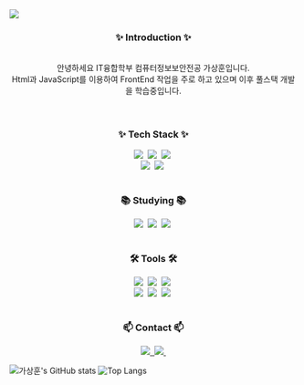 <img src="https://capsule-render.vercel.app/api?type=venom&color=gradient&customColorList=0,1,2,3,4&height=300&section=header&text=KaSH%20island&fontSize=90&fontColor=000000&desc=Ka%20Sang-hoon&descSize=30&descAlignY=80" />

<h3 align="center">✨ Introduction ✨</h3>
<div align="center">
<br>
안녕하세요 IT융합학부 컴퓨터정보보안전공 가상훈입니다.
<br>
Html과 JavaScript를 이용하여 FrontEnd 작업을 주로 하고 있으며 이후 풀스택 개발을 학습중입니다.
</div>
<br>
<br>
<!--내용 부분-->
<h3 align="center">✨ Tech Stack ✨</h3>
<div align="center">
  <img src="https://img.shields.io/badge/react-20232a.svg?style=for-the-badge&logo=react&logoColor=61DAFB" />&nbsp
  <img src="https://img.shields.io/badge/javascript-F7DF1E.svg?style=for-the-badge&logo=javascript&logoColor=20232a" />&nbsp
  <img src="https://img.shields.io/badge/html5-E34F26.svg?style=for-the-badge&logo=html5&logoColor=white" />&nbsp
</div>
<div align="center">
  <img src="https://img.shields.io/badge/Material Ui-DB7093?style=for-the-badge&logo=MUI&logoColor=ffd35b" />&nbsp
  <img src="https://img.shields.io/badge/css3-1572B6.svg?style=for-the-badge&logo=css3&logoColor=white" />&nbsp
</div>
<br>
<h3 align="center">📚 Studying 📚</h3>
<div align="center">
  <img src="https://img.shields.io/badge/JAVA-007ACC.svg?style=for-the-badge&logo=JAVA&logoColor=white" />&nbsp
  <img src="https://img.shields.io/badge/node.JS-FF4154?style=for-the-badge&logo=node.JS&logoColor=white" />&nbsp
  <img src="https://img.shields.io/badge/PYTHON-3578E5?style=for-the-badge&logo=PYTHON&logoColor=white" />&nbsp
</div>
<br>
<h3 align="center">🛠 Tools 🛠</h3>
<div align="center">
  <img src="https://img.shields.io/badge/git-F05033.svg?style=for-the-badge&logo=git&logoColor=white" />&nbsp
  <img src="https://img.shields.io/badge/github-181717.svg?style=for-the-badge&logo=github&logoColor=white" />&nbsp
  <img src="https://img.shields.io/badge/Notion-F3F3F3.svg?style=for-the-badge&logo=notion&logoColor=black" />&nbsp
</div>
<div align="center">
  <img src="https://img.shields.io/badge/VSCode-2C2C32.svg?style=for-the-badge&logo=visual-studio-code&logoColor=22ABF3" />&nbsp
  <img src="https://img.shields.io/badge/My SQL-2C2C32.svg?style=for-the-badge&logo=MySQL&logoColor=F37726" />&nbsp
  <img src="https://img.shields.io/badge/RASA-2C2C32.svg?style=for-the-badge&logo=rasa&logoColor=6600FF" />&nbsp
</div>
<br>

<h3 align="center">📫 Contact 📫</h3>
<div align="center">
  <a href="rktkdgns1234@naver.com">
    <img src="https://img.shields.io/badge/Naver-1EBC8F?style=for-the-badge&logo=naver&logoColor=white" />&nbsp
  </a>
  <a href="ksh080477@gmail.com">
    <img
      src="https://img.shields.io/badge/ksh080477@gmail.com-D14836?style=for-the-badge&logo=gmail&logoColor=white"/>&nbsp
  </a>
  <br>
</div>

![가상훈's GitHub stats](https://github-readme-stats.vercel.app/api?username=Kashisland&show_icons=true&theme=radical)
![Top Langs](https://github-readme-stats.vercel.app/api/top-langs/?username=Kashisland&layout=compact)
